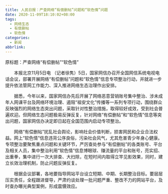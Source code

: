 ```yaml
---
title: 人民日报：严查网络“有偿删帖”问题和“软色情”问题
date: 2020-11-09T18:10:02+08:00
tags:
  - 网络生态
  - 有偿删帖
  - 软色情
categories:
  - 新闻
abbrlink:
---
```


原标题：严查网络“有偿删帖”“软色情”

　　本报北京11月5日电  （记者徐隽）5日，国家网信办召开全国网信系统电视电话会议，部署开展网络“有偿删帖”问题和“软色情”信息专项整治行动，并就进一步提升依法管网工作能力、深入推进网络生态治理作出安排。

　　据悉，今年以来，国家网信办先后开展了网络恶意营销账号集中整治、涉未成年人网课平台及网络环境治理、遏阻“祖安文化”传播等一系列专项行动，围绕群众反映强烈的网络生态突出问题，采取针对性整治措施，取得较好成效，受到社会普遍欢迎。但网络生态问题极易反弹反复，针对网络“有偿删帖”和“软色情”信息等突出问题，国家网信办决定即日起在全国范围内启动专项整治。

　　网络“有偿删帖”扰乱社会舆论，影响社会价值判断，损害网民和企业合法权益。网上“软色情”信息违背公序良俗，污染社会风气，尤其危害青少年身心健康。专项整治要聚焦重点问题和关键环节，严厉查处参与“有偿删帖”的各类账号、平台及相关人员，集中整治利用“软色情”信息博眼球、赚流量的平台和账号，亮实招、出重拳，集中进行一次大排查、大扫除，在短时间内取得立竿见影效果，同时，建立长效治理机制，防止问题反弹反复。

　　根据会议部署，各地要指导网站平台设立短期、中期、长期整治目标。要层层压实责任，全程跟进督导，严肃约谈处理一批问题严重、整改不力的网站平台，及时查办曝光典型案例，形成震慑效应。